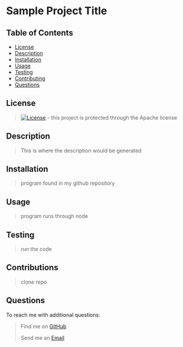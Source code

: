  # Sample Project Title
    
## Table of Contents
- [License](#License)
- [Description](#Description)
- [Installation](#Installation)
- [Usage](#Usage)
- [Testing](#Testing)
- [Contributing](#Contributing)
- [Questions](#Questions)
    
## License
> [![License](https://img.shields.io/badge/License-Apache%202.0-blue.svg)](https://opensource.org/licenses/Apache-2.0) - this project is protected through the Apache license

## Description
> This is where the description would be generated

## Installation
> program found in my github repository

## Usage
> program runs through node

## Testing
> run the code

## Contributions
> clone repo

## Questions
To reach me with additional questions:
>
> Find me on [GitHub](https://github.com/home)
>
> Send me an [Email](mailto:email@email.com)

